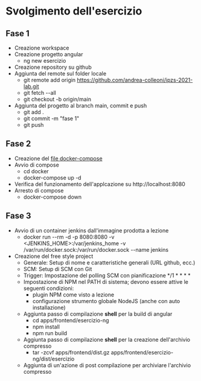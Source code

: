 # Svolgimento dell'esercizio

## Fase 1
- Creazione workspace
- Creazione progetto angular
  - ng new esercizio
- Creazione repository su github
- Aggiunta del remote sul folder locale
  - git remote add origin https://github.com/andrea-colleoni/ipzs-2021-lab.git
  - git fetch --all
  - git checkout -b origin/main
- Aggiunta del progetto al branch main, commit e push
  - git add .
  - git commit -m "fase 1"
  - git push

## Fase 2
- Creazione del [file docker-compose](docker/docker-compose.yml)
- Avvio di compose
  - cd docker
  - docker-compose up -d
- Verifica del funzionamento dell'applcazione su http://localhost:8080
- Arresto di compose
  - docker-compose down

## Fase 3
- Avvio di un container jenkins dall'immagine prodotta a lezione
  - docker run 
--rm -d -p 8080:8080 -v <JENKINS_HOME>:/var/jenkins_home -v /var/run/docker.sock:/var/run/docker.sock --name jenkins <IMMAGINE JENKINS>
- Creazione del free style project
  - Generale: Setup di nome e caratteristiche generali (URL github, ecc.)
  - SCM: Setup di SCM con Git
  - Trigger: Impostazione del polling SCM con pianificazione */1 * * * *
  - Impostazione di NPM nel PATH di sistema; devono essere attive le seguenti condizioni:
    - plugin NPM come visto a lezione
    - configurazione strumento globale NodeJS (anche con auto installazione)
  - Aggiunta passo di compilazione __shell__ per la build di angular
    - cd apps/frontend/esercizio-ng
    - npm install
    - npm run build
  - Aggiunta passo di compilazione __shell__ per la creazione dell'archivio compresso
    - tar -zcvf apps/frontend/dist.gz apps/frontend/esercizio-ng/dist/esercizio
  - Aggiunta di un'azione di post compilazione per archiviare l'archivio compresso